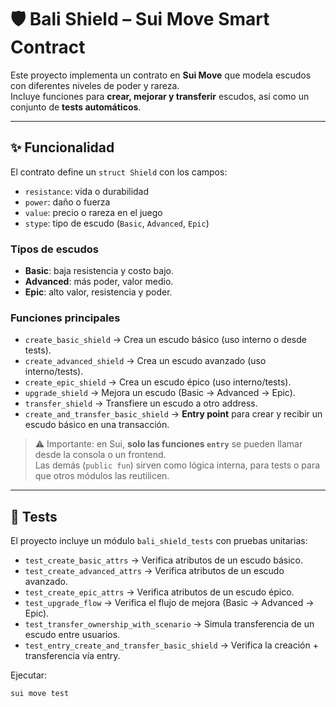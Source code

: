 # 🛡️ Bali Shield – Sui Move Smart Contract

Este proyecto implementa un contrato en **Sui Move** que modela escudos con diferentes niveles de poder y rareza.  
Incluye funciones para **crear, mejorar y transferir** escudos, así como un conjunto de **tests automáticos**.

---

## ✨ Funcionalidad

El contrato define un `struct Shield` con los campos:

- `resistance`: vida o durabilidad
- `power`: daño o fuerza
- `value`: precio o rareza en el juego
- `stype`: tipo de escudo (`Basic`, `Advanced`, `Epic`)

### Tipos de escudos
- **Basic**: baja resistencia y costo bajo.  
- **Advanced**: más poder, valor medio.  
- **Epic**: alto valor, resistencia y poder.

### Funciones principales
- `create_basic_shield` → Crea un escudo básico (uso interno o desde tests).  
- `create_advanced_shield` → Crea un escudo avanzado (uso interno/tests).  
- `create_epic_shield` → Crea un escudo épico (uso interno/tests).  
- `upgrade_shield` → Mejora un escudo (Basic → Advanced → Epic).  
- `transfer_shield` → Transfiere un escudo a otro address.  
- `create_and_transfer_basic_shield` → **Entry point** para crear y recibir un escudo básico en una transacción.

> ⚠️ Importante: en Sui, **solo las funciones `entry`** se pueden llamar desde la consola o un frontend.  
> Las demás (`public fun`) sirven como lógica interna, para tests o para que otros módulos las reutilicen.

---

## 🧪 Tests

El proyecto incluye un módulo `bali_shield_tests` con pruebas unitarias:

- `test_create_basic_attrs` → Verifica atributos de un escudo básico.  
- `test_create_advanced_attrs` → Verifica atributos de un escudo avanzado.  
- `test_create_epic_attrs` → Verifica atributos de un escudo épico.  
- `test_upgrade_flow` → Verifica el flujo de mejora (Basic → Advanced → Epic).  
- `test_transfer_ownership_with_scenario` → Simula transferencia de un escudo entre usuarios.  
- `test_entry_create_and_transfer_basic_shield` → Verifica la creación + transferencia vía entry.

Ejecutar:

```bash
sui move test
